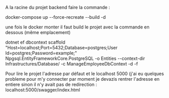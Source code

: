 A la racine du projet backend faire la commande :

docker-compose up --force-recreate --build -d

une fois le docker monter il faut build le projet avec la commande en dessous (même emplacement)

dotnet ef dbcontext scaffold "Host=localhost;Port=5432;Database=postgres;User Id=postgres;Password=example;" Npgsql.EntityFrameworkCore.PostgreSQL -o Entities --context-dir Infrastructures/Database/ -c ManageEmployeeDbContext -d -f

Pour lire le projet l'adresse par défaut et le localhost 5000 (j'ai eu quelques probleme pour m'y connecter par moment je devazis rentrer l'adresse en entiere sinon il n'y avait pas de redirection : localhost:5000/swagger/index.html